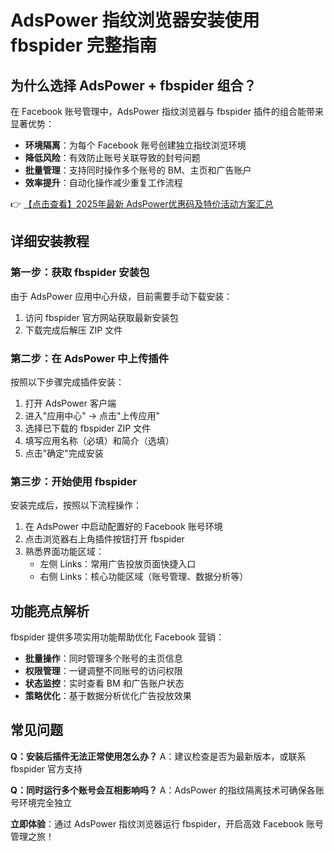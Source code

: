 # AdsPower 指纹浏览器安装使用 fbspider 完整指南

## 为什么选择 AdsPower + fbspider 组合？

在 Facebook 账号管理中，AdsPower 指纹浏览器与 fbspider 插件的组合能带来显著优势：

- **环境隔离**：为每个 Facebook 账号创建独立指纹浏览环境
- **降低风险**：有效防止账号关联导致的封号问题
- **批量管理**：支持同时操作多个账号的 BM、主页和广告账户
- **效率提升**：自动化操作减少重复工作流程

👉 [【点击查看】2025年最新 AdsPower优惠码及特价活动方案汇总](https://bit.ly/adspower_free)

## 详细安装教程

### 第一步：获取 fbspider 安装包

由于 AdsPower 应用中心升级，目前需要手动下载安装：

1. 访问 fbspider 官方网站获取最新安装包
2. 下载完成后解压 ZIP 文件

### 第二步：在 AdsPower 中上传插件

按照以下步骤完成插件安装：

1. 打开 AdsPower 客户端
2. 进入"应用中心" → 点击"上传应用"
3. 选择已下载的 fbspider ZIP 文件
4. 填写应用名称（必填）和简介（选填）
5. 点击"确定"完成安装

### 第三步：开始使用 fbspider

安装完成后，按照以下流程操作：

1. 在 AdsPower 中启动配置好的 Facebook 账号环境
2. 点击浏览器右上角插件按钮打开 fbspider
3. 熟悉界面功能区域：
   - 左侧 Links：常用广告投放页面快捷入口
   - 右侧 Links：核心功能区域（账号管理、数据分析等）

## 功能亮点解析

fbspider 提供多项实用功能帮助优化 Facebook 营销：

- **批量操作**：同时管理多个账号的主页信息
- **权限管理**：一键调整不同账号的访问权限
- **状态监控**：实时查看 BM 和广告账户状态
- **策略优化**：基于数据分析优化广告投放效果

## 常见问题

**Q：安装后插件无法正常使用怎么办？**
A：建议检查是否为最新版本，或联系 fbspider 官方支持

**Q：同时运行多个账号会互相影响吗？**
A：AdsPower 的指纹隔离技术可确保各账号环境完全独立

**立即体验**：通过 AdsPower 指纹浏览器运行 fbspider，开启高效 Facebook 账号管理之旅！